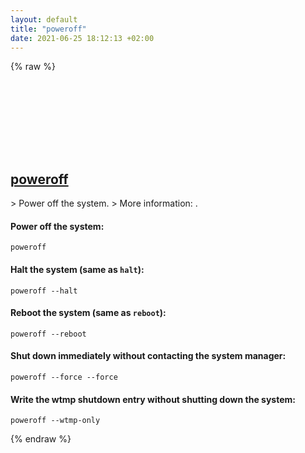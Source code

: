 ```yaml
---
layout: default
title: "poweroff"
date: 2021-06-25 18:12:13 +02:00
---
```

{% raw %}
<h2 id="poweroff">
  <a href="/en/linux/poweroff.html">poweroff</a> <a href="#poweroff"><svg class="icon">
    <use href="/assets/images/unicode_sprite.svg#link" />
  </svg></a>
</h2>
> Power off the system.
> More information: <https://www.man7.org/linux/man-pages/man8/poweroff.8.html>.

#### Power off the system:
```shell
poweroff
```
#### Halt the system (same as `halt`):
```shell
poweroff --halt
```
#### Reboot the system (same as `reboot`):
```shell
poweroff --reboot
```
#### Shut down immediately without contacting the system manager:
```shell
poweroff --force --force
```
#### Write the wtmp shutdown entry without shutting down the system:
```shell
poweroff --wtmp-only
```
{% endraw %}